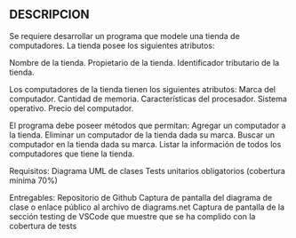 ## DESCRIPCION


Se requiere desarrollar un programa que modele una tienda de computadores. La tienda posee los siguientes atributos:

Nombre de la tienda.
Propietario de la tienda.
Identificador tributario de la tienda.

Los computadores de la tienda tienen los siguientes atributos:
Marca del computador.
Cantidad de memoria.
Características del procesador.
Sistema operativo.
Precio del computador.

El programa debe poseer métodos que permitan:
Agregar un computador a la tienda.
Eliminar un computador de la tienda dada su marca.
Buscar un computador en la tienda dada su marca.
Listar la información de todos los computadores que tiene la tienda.

Requisitos:
Diagrama UML de clases
Tests unitarios obligatorios (cobertura mínima 70%)

Entregables:
Repositorio de Github
Captura de pantalla del diagrama de clase o enlace público al archivo de diagrams.net
Captura de pantalla de la sección testing de VSCode que muestre que se ha complido con la cobertura de tests